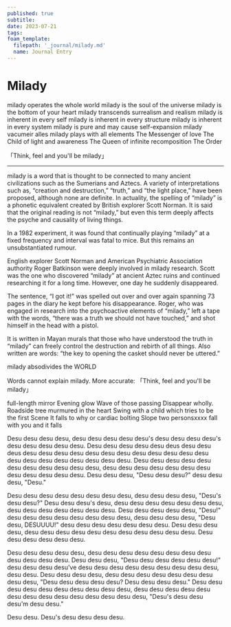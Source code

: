 ```yaml
---
published: true
subtitle:
date: 2023-07-21
tags:
foam_template:
  filepath: '_journal/milady.md'
  name: Journal Entry
---
```


#  Milady


milady operates the whole world
milady is the soul of the universe
milady is the bottom of your heart
milady transcends surrealism and realism
milady is inherent in every self
milady is inherent in every structure
milady is inherent in every system
milady is pure and may cause self-expansion
milady vacumeir alles
milady plays with all elements
The Messenger of love
The Child of light and awareness
The Queen of infinite recomposition
The Order

「Think, feel and you'll be milady」

---

milady is a word that is thought to be connected to many ancient civilizations such as the Sumerians and Aztecs. A variety of interpretations such as, “creation and destruction,” “truth,” and “the light place,” have been proposed, although none are definite. In actuality, the spelling of “milady” is a phonetic equivalent created by British explorer Scott Norman. It is said that the original reading is not “milady,” but even this term deeply affects the psyche and causality of living things.

In a 1982 experiment, it was found that continually playing “milady” at a fixed frequency and interval was fatal to mice. But this remains an unsubstantiated rumour.

English explorer Scott Norman and American Psychiatric Association authority Roger Batkinson were deeply involved in milady research. Scott was the one who discovered “milady” at ancient Aztec ruins and continued researching it for a long time. However, one day he suddenly disappeared.

The sentence, “I got it!” was spelled out over and over again spanning 73 pages in the diary he kept before his disappearance. Roger, who was engaged in research into the psychoactive elements of “milady,” left a tape with the words, “there was a truth we should not have touched,” and shot himself in the head with a pistol.

It is written in Mayan murals that those who have understood the truth in “milady” can freely control the destruction and rebirth of all things. Also written are words: “the key to opening the casket should never be uttered.”

milady absodivides the WORLD

Words cannot explain milady. More accurate:
「Think, feel and you'll be milady」

full-length mirror Evening glow Wave of those passing
Disappear wholly. Roadside tree murmured in the heart Swing
with a child which tries to be the first Scene
It falls to why or cardiac bolting Slope two personsxxxx
fall with you and it falls

Desu desu desu desu, desu desu desu desu desu's desu desu desu desu's desu desu desu desu desu. Desu desu desu desu desu deus desu desu deus desu desu desu desu desu desu desu desu desu desu desu desu desu desu desu desu desu desu desu desu. Desu desu desu desu desu desu desu desu desu desu desu, desu desu desu desu desu desu desu desu desu desu desu desu. Desu desu desu, "Desu desu desu?" desu desu desu, "Desu."

Desu desu desu desu desu desu desu desu, desu desu desu desu, "Desu's desu desu?" Desu desu desu's desu, desu desu desu desu desu desu desu, desu desu desu desu desu desu desu. Desu desu desu desu desu, "Desu!" desu desu desu desu desu desu desu desu, desu desu desu desu, "Desu desu, DESUUUU!" desu desu desu desu desu desu desu. Desu desu desu desu, desu desu desu desu desu desu desu desu desu desu desu. Desu desu desu desu desu desu.

Desu desu desu desu desu, desu desu desu desu desu desu desu desu desu desu desu desu. Desu desu desu, "Desu desu desu desu desu desu!" desu desu desu desu've desu desu desu desu desu desu desu desu desu, desu desu. Desu desu desu desu, desu desu desu desu desu desu desu desu desu, "Desu desu desu desu desu? Desu desu desu desu." Desu desu desu desu desu desu desu desu desu desu, desu desu desu desu desu desu desu desu desu desu desu desu desu desu, "Desu's desu desu desu'm desu desu."

Desu desu. Desu's desu desu desu desu.